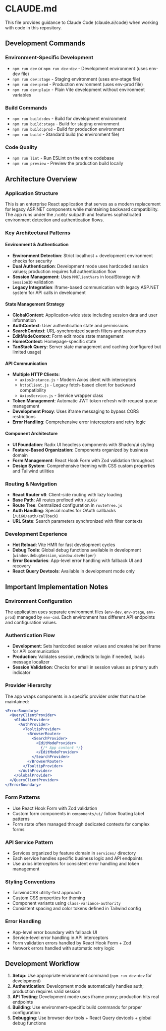# CLAUDE.md

This file provides guidance to Claude Code (claude.ai/code) when working with code in this repository.

## Development Commands

### Environment-Specific Development
- `npm run dev` or `npm run dev:dev` - Development environment (uses env-dev file)
- `npm run dev:stage` - Staging environment (uses env-stage file)
- `npm run dev:prod` - Production environment (uses env-prod file)
- `npm run dev:plain` - Plain Vite development without environment variables

### Build Commands
- `npm run build:dev` - Build for development environment
- `npm run build:stage` - Build for staging environment
- `npm run build:prod` - Build for production environment
- `npm run build` - Standard build (no environment file)

### Code Quality
- `npm run lint` - Run ESLint on the entire codebase
- `npm run preview` - Preview the production build locally

## Architecture Overview

### Application Structure
This is an enterprise React application that serves as a modern replacement for legacy ASP.NET components while maintaining backward compatibility. The app runs under the `/ui60/` subpath and features sophisticated environment detection and authentication flows.

### Key Architectural Patterns

#### Environment & Authentication
- **Environment Detection**: Strict localhost + development environment checks for security
- **Dual Authentication**: Development mode uses hardcoded session values; production requires full authentication flow
- **Session Management**: Uses `MMClientVars` in localStorage with `SessionID` validation
- **Legacy Integration**: iframe-based communication with legacy ASP.NET system for API calls in development

#### State Management Strategy
- **GlobalContext**: Application-wide state including session data and user information
- **AuthContext**: User authentication state and permissions
- **SearchContext**: URL-synchronized search filters and parameters
- **EditModeContext**: Form edit mode state management
- **HomeContext**: Homepage-specific state
- **TanStack Query**: Server state management and caching (configured but limited usage)

#### API Communication
- **Multiple HTTP Clients**:
  - `axiosInstance.js` - Modern Axios client with interceptors
  - `httpClient.js` - Legacy fetch-based client for backward compatibility
  - `AxiosService.js` - Service wrapper class
- **Token Management**: Automatic JWT token refresh with request queue management
- **Development Proxy**: Uses iframe messaging to bypass CORS restrictions
- **Error Handling**: Comprehensive error interceptors and retry logic

#### Component Architecture
- **UI Foundation**: Radix UI headless components with Shadcn/ui styling
- **Feature-Based Organization**: Components organized by business domain
- **Form Management**: React Hook Form with Zod validation throughout
- **Design System**: Comprehensive theming with CSS custom properties and Tailwind utilities

### Routing & Navigation
- **React Router v6**: Client-side routing with lazy loading
- **Base Path**: All routes prefixed with `/ui60/`
- **Route Tree**: Centralized configuration in `routeTree.js`
- **Auth Handling**: Special routes for OAuth callbacks (`/ui60/auth/callback`)
- **URL State**: Search parameters synchronized with filter contexts

### Development Experience
- **Hot Reload**: Vite HMR for fast development cycles
- **Debug Tools**: Global debug functions available in development (`window.debugSession`, `window.devHelper`)
- **Error Boundaries**: App-level error handling with fallback UI and recovery
- **React Query Devtools**: Available in development mode only

## Important Implementation Notes

### Environment Configuration
The application uses separate environment files (`env-dev`, `env-stage`, `env-prod`) managed by `env-cmd`. Each environment has different API endpoints and configuration values.

### Authentication Flow
- **Development**: Sets hardcoded session values and creates helper iframe for API communication
- **Production**: Validates session, redirects to login if needed, loads message localizer
- **Session Validation**: Checks for email in session values as primary auth indicator

### Provider Hierarchy
The app wraps components in a specific provider order that must be maintained:
```jsx
<ErrorBoundary>
  <QueryClientProvider>
    <GlobalProvider>
      <AuthProvider>
        <TooltipProvider>
          <BrowserRouter>
            <SearchProvider>
              <EditModeProvider>
                {/* App content */}
              </EditModeProvider>
            </SearchProvider>
          </BrowserRouter>
        </TooltipProvider>
      </AuthProvider>
    </GlobalProvider>
  </QueryClientProvider>
</ErrorBoundary>
```

### Form Patterns
- Use React Hook Form with Zod validation
- Custom form components in `components/ui/` follow floating label patterns
- Form state often managed through dedicated contexts for complex forms

### API Service Pattern
- Services organized by feature domain in `services/` directory
- Each service handles specific business logic and API endpoints
- Use axios interceptors for consistent error handling and token management

### Styling Conventions
- TailwindCSS utility-first approach
- Custom CSS properties for theming
- Component variants using `class-variance-authority`
- Consistent spacing and color tokens defined in Tailwind config

### Error Handling
- App-level error boundary with fallback UI
- Service-level error handling in API interceptors
- Form validation errors handled by React Hook Form + Zod
- Network errors handled with automatic retry logic

## Development Workflow

1. **Setup**: Use appropriate environment command (`npm run dev:dev` for development)
2. **Authentication**: Development mode automatically handles auth; production requires valid session
3. **API Testing**: Development mode uses iframe proxy; production hits real endpoints
4. **Building**: Use environment-specific build commands for proper configuration
5. **Debugging**: Use browser dev tools + React Query devtools + global debug functions